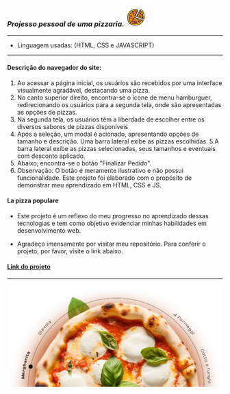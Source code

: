 ### *Projesso pessoal de uma pizzaria.* ![Imagem da pizza do projeto](assets/icons/icons8-pizza-48.png)

---
* Linguagem usadas: (HTML, CSS e JAVASCRIPT)

---

#### Descrição do navegador do site:
1. Ao acessar a página inicial, os usuários são recebidos por uma interface visualmente agradável, destacando uma pizza.
2. No canto superior direito, encontra-se o ícone de menu hamburguer, redirecionando os usuários para a segunda tela, onde são apresentadas as opções de pizzas.
3. Na segunda tela, os usuários têm a liberdade de escolher entre os diversos sabores de pizzas disponíveis
4. Após a seleção, um modal é acionado, apresentando opções de tamanho e descrição. Uma barra lateral exibe as pizzas escolhidas.
5.A barra lateral exibe as pizzas selecionadas, seus tamanhos e eventuais com desconto aplicado.
6. Abaixo, encontra-se o botão "Finalizar Pedido".
7.  Observação: O botão é meramente ilustrativo e não possui funcionalidade. Este projeto foi elaborado com o propósito de demonstrar meu aprendizado em HTML, CSS e JS.

#### La pizza populare
- Este projeto é um reflexo do meu progresso no aprendizado dessas tecnologias e tem como objetivo evidenciar minhas habilidades em desenvolvimento web.

- Agradeço imensamente por visitar meu repositório. Para conferir o projeto, por favor, visite o link abaixo.
#### [Link do projeto]( https://werik-alves.github.io/Pizzaria/)


---

![Imagem da pizza do projeto](assets/image/home_pizza.png)
